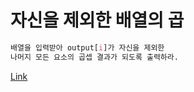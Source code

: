 # 자신을 제외한 배열의 곱

```css
배열을 입력받아 output[i]가 자신을 제외한
나머지 모든 요소의 곱셉 결과가 되도록 출력하라.
```

[Link](./productExceptSelf.py)